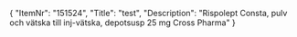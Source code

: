 {
  "ItemNr": "151524",
  "Title": "test",
  "Description": "Rispolept Consta, pulv och vätska till inj-vätska, depotsusp 25 mg Cross Pharma"
}
